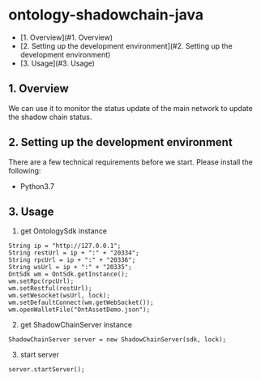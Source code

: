# ontology-shadowchain-java

* [1. Overview](#1. Overview)
* [2. Setting up the development environment](#2. Setting up the development environment)
* [3. Usage](#3. Usage)

## 1. Overview
We can use it to monitor the status update of the main network to update the shadow chain status.

## 2. Setting up the development environment

There are a few technical requirements before we start. Please install the following:
* Python3.7

## 3. Usage

1. get OntologySdk instance

```
String ip = "http://127.0.0.1";
String restUrl = ip + ":" + "20334";
String rpcUrl = ip + ":" + "20336";
String wsUrl = ip + ":" + "20335";
OntSdk wm = OntSdk.getInstance();
wm.setRpc(rpcUrl);
wm.setRestful(restUrl);
wm.setWesocket(wsUrl, lock);
wm.setDefaultConnect(wm.getWebSocket());
wm.openWalletFile("OntAssetDemo.json");
```

2. get ShadowChainServer instance

```
ShadowChainServer server = new ShadowChainServer(sdk, lock);
```

3. start server

```
server.startServer();
```

